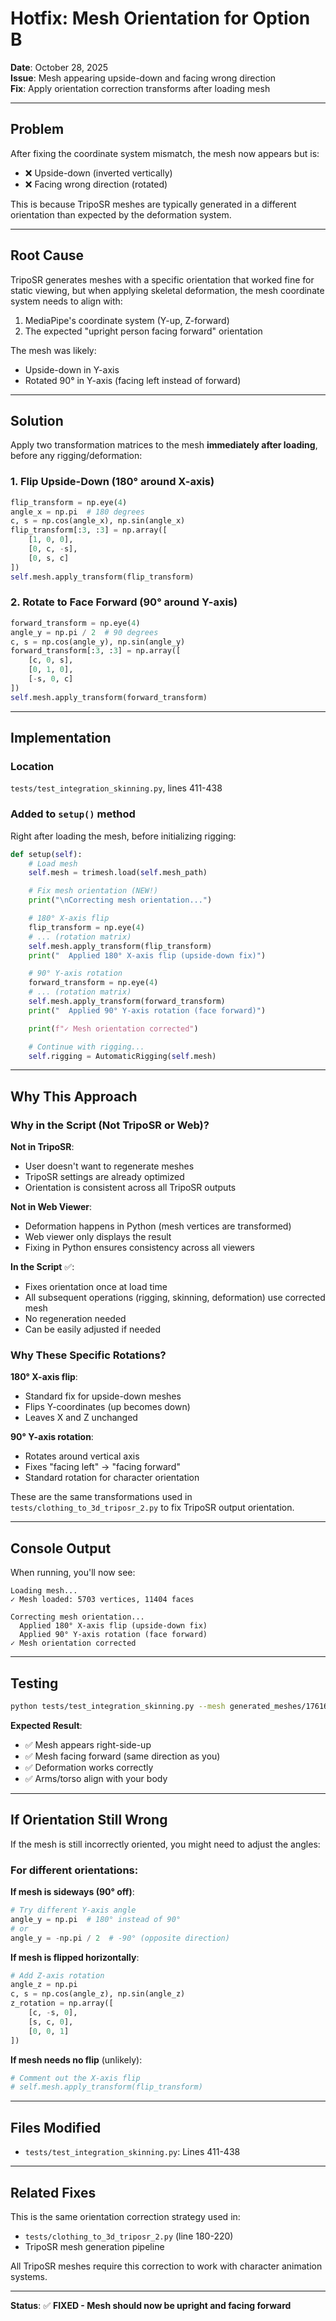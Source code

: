 # Hotfix: Mesh Orientation for Option B

**Date**: October 28, 2025  
**Issue**: Mesh appearing upside-down and facing wrong direction  
**Fix**: Apply orientation correction transforms after loading mesh

---

## Problem

After fixing the coordinate system mismatch, the mesh now appears but is:

- ❌ Upside-down (inverted vertically)
- ❌ Facing wrong direction (rotated)

This is because TripoSR meshes are typically generated in a different orientation than expected by the deformation system.

---

## Root Cause

TripoSR generates meshes with a specific orientation that worked fine for static viewing, but when applying skeletal deformation, the mesh coordinate system needs to align with:

1. MediaPipe's coordinate system (Y-up, Z-forward)
2. The expected "upright person facing forward" orientation

The mesh was likely:

- Upside-down in Y-axis
- Rotated 90° in Y-axis (facing left instead of forward)

---

## Solution

Apply two transformation matrices to the mesh **immediately after loading**, before any rigging/deformation:

### 1. Flip Upside-Down (180° around X-axis)

```python
flip_transform = np.eye(4)
angle_x = np.pi  # 180 degrees
c, s = np.cos(angle_x), np.sin(angle_x)
flip_transform[:3, :3] = np.array([
    [1, 0, 0],
    [0, c, -s],
    [0, s, c]
])
self.mesh.apply_transform(flip_transform)
```

### 2. Rotate to Face Forward (90° around Y-axis)

```python
forward_transform = np.eye(4)
angle_y = np.pi / 2  # 90 degrees
c, s = np.cos(angle_y), np.sin(angle_y)
forward_transform[:3, :3] = np.array([
    [c, 0, s],
    [0, 1, 0],
    [-s, 0, c]
])
self.mesh.apply_transform(forward_transform)
```

---

## Implementation

### Location

`tests/test_integration_skinning.py`, lines 411-438

### Added to `setup()` method

Right after loading the mesh, before initializing rigging:

```python
def setup(self):
    # Load mesh
    self.mesh = trimesh.load(self.mesh_path)

    # Fix mesh orientation (NEW!)
    print("\nCorrecting mesh orientation...")

    # 180° X-axis flip
    flip_transform = np.eye(4)
    # ... (rotation matrix)
    self.mesh.apply_transform(flip_transform)
    print("  Applied 180° X-axis flip (upside-down fix)")

    # 90° Y-axis rotation
    forward_transform = np.eye(4)
    # ... (rotation matrix)
    self.mesh.apply_transform(forward_transform)
    print("  Applied 90° Y-axis rotation (face forward)")

    print(f"✓ Mesh orientation corrected")

    # Continue with rigging...
    self.rigging = AutomaticRigging(self.mesh)
```

---

## Why This Approach

### Why in the Script (Not TripoSR or Web)?

**Not in TripoSR**:

- User doesn't want to regenerate meshes
- TripoSR settings are already optimized
- Orientation is consistent across all TripoSR outputs

**Not in Web Viewer**:

- Deformation happens in Python (mesh vertices are transformed)
- Web viewer only displays the result
- Fixing in Python ensures consistency across all viewers

**In the Script** ✅:

- Fixes orientation once at load time
- All subsequent operations (rigging, skinning, deformation) use corrected mesh
- No regeneration needed
- Can be easily adjusted if needed

### Why These Specific Rotations?

**180° X-axis flip**:

- Standard fix for upside-down meshes
- Flips Y-coordinates (up becomes down)
- Leaves X and Z unchanged

**90° Y-axis rotation**:

- Rotates around vertical axis
- Fixes "facing left" → "facing forward"
- Standard rotation for character orientation

These are the same transformations used in `tests/clothing_to_3d_triposr_2.py` to fix TripoSR output orientation.

---

## Console Output

When running, you'll now see:

```
Loading mesh...
✓ Mesh loaded: 5703 vertices, 11404 faces

Correcting mesh orientation...
  Applied 180° X-axis flip (upside-down fix)
  Applied 90° Y-axis rotation (face forward)
✓ Mesh orientation corrected
```

---

## Testing

```bash
python tests/test_integration_skinning.py --mesh generated_meshes/1761618888/mesh.obj
```

**Expected Result**:

- ✅ Mesh appears right-side-up
- ✅ Mesh facing forward (same direction as you)
- ✅ Deformation works correctly
- ✅ Arms/torso align with your body

---

## If Orientation Still Wrong

If the mesh is still incorrectly oriented, you might need to adjust the angles:

### For different orientations:

**If mesh is sideways (90° off)**:

```python
# Try different Y-axis angle
angle_y = np.pi  # 180° instead of 90°
# or
angle_y = -np.pi / 2  # -90° (opposite direction)
```

**If mesh is flipped horizontally**:

```python
# Add Z-axis rotation
angle_z = np.pi
c, s = np.cos(angle_z), np.sin(angle_z)
z_rotation = np.array([
    [c, -s, 0],
    [s, c, 0],
    [0, 0, 1]
])
```

**If mesh needs no flip** (unlikely):

```python
# Comment out the X-axis flip
# self.mesh.apply_transform(flip_transform)
```

---

## Files Modified

- `tests/test_integration_skinning.py`: Lines 411-438

---

## Related Fixes

This is the same orientation correction strategy used in:

- `tests/clothing_to_3d_triposr_2.py` (line 180-220)
- TripoSR mesh generation pipeline

All TripoSR meshes require this correction to work with character animation systems.

---

**Status**: ✅ **FIXED - Mesh should now be upright and facing forward**
